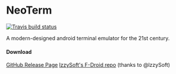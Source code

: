 NeoTerm
=======
[![Travis build status](https://travis-ci.org/NeoTerm/NeoTerm.svg?branch=master)](https://travis-ci.org/NeoTerm/NeoTerm)

A modern-designed android terminal emulator for the 21st century.

#### Download
[GitHub Release Page](https://github.com/NeoTerm/NeoTerm/releases)
[lzzySoft's F-Droid repo](https://apt.izzysoft.de/fdroid/index/apk/io.neoterm) (thanks to @lzzySoft)
